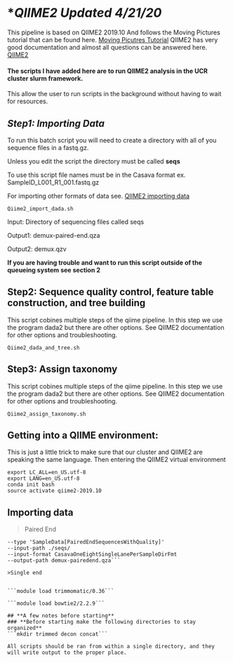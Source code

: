 # **QIIME2 Updated 4/21/20*
This pipeline is based on QIIME2 2019.10
And follows the Moving Pictures tutorial that can be found here. [Moving Picutres Tutorial](https://docs.qiime2.org/2019.10/tutorials/moving-pictures/)
QIIME2 has very good documentation and almost all questions can be answered here. [QIIME2](https://qiime2.org/)

#### **The scripts I have added here are to run QIIME2 analysis in the UCR cluster slurm framework.**
This allow the user to run scripts in the background without having to wait for resources.

## *Step1: Importing Data*
To run this batch script you will need to create a directory with all of you sequence files in a fastq.gz. 

Unless you edit the script the directory must be called **seqs**

To use this script file names must be in the Casava format ex. SampleID_L001_R1_001.fastq.gz

For importing other formats of data see. [QIIME2 importing data](https://docs.qiime2.org/2019.10/tutorials/importing/)


```
Qiime2_import_dada.sh
```
Input: Directory of sequencing files called seqs

Output1: demux-paired-end.qza

Output2: demux.qzv

**If you are having trouble and want to run this script outside of the queueing system see section 2**


## **Step2: Sequence quality control, feature table construction, and tree building**
This script cobines multiple steps of the qiime pipeline.
In this step we use the program dada2 but there are other options. See QIIME2 documentation for other options and troubleshooting.

```
Qiime2_dada_and_tree.sh
```

## **Step3: Assign taxonomy**
This script cobines multiple steps of the qiime pipeline.
In this step we use the program dada2 but there are other options. See QIIME2 documentation for other options and troubleshooting.


```
Qiime2_assign_taxonomy.sh
```
## **Getting into a QIIME environment:**  
This is just a little trick to make sure that our cluster and QIIME2 are speaking the same language. 
Then entering the QIIME2 virtual environment

```
export LC_ALL=en_US.utf-8
export LANG=en_US.utf-8
conda init bash
source activate qiime2-2019.10
```

## **Importing data**
>Paired End
```qiime tools import 
--type 'SampleData[PairedEndSequencesWithQuality]'   
--input-path ./seqs/   
--input-format CasavaOneEightSingleLanePerSampleDirFmt   
--output-path demux-pairedend.qza```

>Single end


```module load trimmomatic/0.36```

```module load bowtie2/2.2.9```

## **A few notes before starting**
### **Before starting make the following directories to stay organized**
```mkdir trimmed decon concat```

All scripts should be ran from within a single directory, and they will write output to the proper place.
